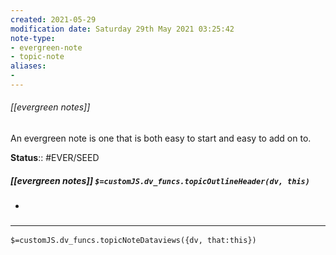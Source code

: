 ```yaml
---
created: 2021-05-29
modification date: Saturday 29th May 2021 03:25:42
note-type: 
- evergreen-note
- topic-note
aliases:
- 
---
```

 
###### [[evergreen notes]]

An evergreen note is one that is both easy to start and easy to add on to. 

**Status**:: #EVER/SEED

##### [[evergreen notes]] `$=customJS.dv_funcs.topicOutlineHeader(dv, this)`

- 


### <hr class="dataviews"/>
`$=customJS.dv_funcs.topicNoteDataviews({dv, that:this})`